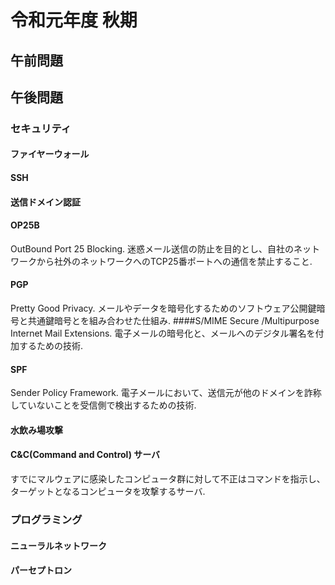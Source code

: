 # 令和元年度 秋期

## 午前問題


## 午後問題
### セキュリティ
#### ファイヤーウォール

#### SSH

#### 送信ドメイン認証

#### OP25B
OutBound Port 25 Blocking. 迷惑メール送信の防止を目的とし、自社のネットワークから社外のネットワークへのTCP25番ポートへの通信を禁止すること.
#### PGP
Pretty Good Privacy. メールやデータを暗号化するためのソフトウェア公開鍵暗号と共通鍵暗号とを組み合わせた仕組み.
####S/MIME
Secure /Multipurpose Internet Mail Extensions. 電子メールの暗号化と、メールへのデジタル署名を付加するための技術.
#### SPF
Sender Policy Framework. 電子メールにおいて、送信元が他のドメインを詐称していないことを受信側で検出するための技術.

#### 水飲み場攻撃

#### C&C(Command and Control) サーバ
すでにマルウェアに感染したコンピュータ群に対して不正はコマンドを指示し、ターゲットとなるコンピュータを攻撃するサーバ.

### プログラミング
#### ニューラルネットワーク

#### パーセプトロン




